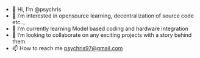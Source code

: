 - 👋 Hi, I’m @psychris
- 👀 I’m interested in opensource learning, decentralization of source code etc..,
- 🌱 I’m currently learning Model based coding and hardware integration
- 💞️ I’m looking to collaborate on any exciting projects with a story behind them
- 📫 How to reach me psychris97@gmail.com

<!---
psychris/psychris is a ✨ special ✨ repository because its `README.md` (this file) appears on your GitHub profile.
You can click the Preview link to take a look at your changes.
--->
